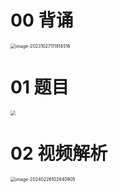 # 00 背诵

<img src="https://cvp.oss-cn-shanghai.aliyuncs.com/picgo/202310271119580.png" alt="image-20231027111914516" style="zoom:50%;" />



# 01 题目

<img src="https://cvp.oss-cn-shanghai.aliyuncs.com/picgo/202402260758890.png" style="zoom:50%;" />



# 02 视频解析

<img src="https://cvp.oss-cn-shanghai.aliyuncs.com/picgo/202402261028977.png" alt="image-20240226102840905" style="zoom: 50%;" />
